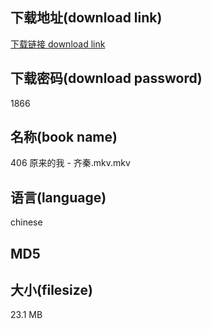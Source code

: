 ## 下载地址(download link)
[下载链接 download link](https://voluble-croquembouche-d321dc.netlify.app/?s=406+%E5%8E%9F%E6%9D%A5%E7%9A%84%E6%88%91+-+%E9%BD%90%E7%A7%A6.mkv)

## 下载密码(download password)
1866

## 名称(book name)
406 原来的我 - 齐秦.mkv.mkv

## 语言(language)
chinese

## MD5


## 大小(filesize)
23.1 MB
